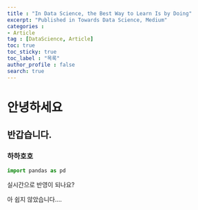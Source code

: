 ```yaml
---
title : "In Data Science, the Best Way to Learn Is by Doing"
excerpt: "Published in Towards Data Science, Medium"
categories :
- Article
tag : [DataScience, Article]
toc: true
toc_sticky: true
toc_label : "목록"
author_profile : false
search: true
---
```



# 안녕하세요
## 반갑습니다.
### 하하호호

```py
import pandas as pd
```



실시간으로 반영이 되나요?

아 쉽지 않았습니다....

